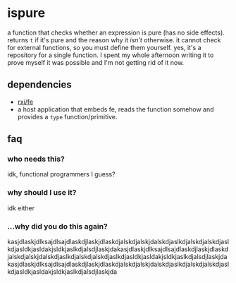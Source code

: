 # ispure
a function that checks whether an expression is pure (has no side effects). returns `t` if it's pure and the reason why it *isn't* otherwise. it cannot check for external functions, so you must define them yourself.
yes, it's a repository for a single function. I spent my whole afternoon writing it to prove myself it was possible and I'm not getting rid of it now.

## dependencies
- [rxi/fe](https://github.com/rxi/fe)
- a host application that embeds fe, reads the function somehow and provides a `type` function/primitive.

## faq

### who needs this?
idk, functional programmers I guess?

### why should I use it?
idk either

### ...why did you do this again?
kasjdlaskjdlksajdlsajdlaskdjlaskjdlaskdjalskdjalskjdalskdjaslkdjalskdjalskdjaslkdjasldkjasldakjsldkjaslkdjalsdjlaskjdakasjdlaskjdlksajdlsajdlaskdjlaskjdlaskdjalskdjalskjdalskdjaslkdjalskdjalskdjaslkdjasldkjasldakjsldkjaslkdjalsdjlaskjdakasjdlaskjdlksajdlsajdlaskdjlaskjdlaskdjalskdjalskjdalskdjaslkdjalskdjalskdjaslkdjasldkjasldakjsldkjaslkdjalsdjlaskjda
